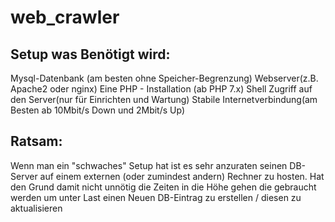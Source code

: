 # web_crawler
## Setup was Benötigt wird:
Mysql-Datenbank (am besten ohne Speicher-Begrenzung)
Webserver(z.B. Apache2 oder nginx)
Eine PHP - Installation (ab PHP 7.x)
Shell Zugriff auf den Server(nur für Einrichten und Wartung)
Stabile Internetverbindung(am Besten ab 10Mbit/s Down und 2Mbit/s Up)

## Ratsam:
Wenn man ein "schwaches" Setup hat ist es sehr anzuraten seinen DB-Server auf einem
externen (oder zumindest andern) Rechner zu hosten.
Hat den Grund damit nicht unnötig die Zeiten in die Höhe gehen die gebraucht werden um 
unter Last einen Neuen DB-Eintrag zu erstellen / diesen zu aktualisieren

